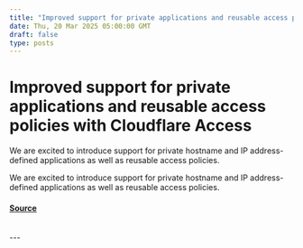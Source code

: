 ```yaml
---
title: "Improved support for private applications and reusable access policies with Cloudflare Access"
date: Thu, 20 Mar 2025 05:00:00 GMT
draft: false
type: posts
---
```

# Improved support for private applications and reusable access policies with Cloudflare Access





 We are excited to introduce support for private hostname and IP address-defined applications as well as reusable access policies. 

We are excited to introduce support for private hostname and IP address-defined applications as well as reusable access policies.

#### [Source](https://blog.cloudflare.com/improved-support-for-private-applications-and-reusable-access-policies-with-cloudflare-access/)

<br/>
---
